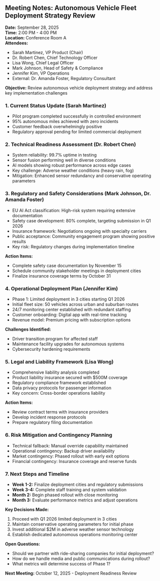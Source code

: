 ## Meeting Notes: Autonomous Vehicle Fleet Deployment Strategy Review

**Date:** September 28, 2025  
**Time:** 2:00 PM - 4:00 PM  
**Location:** Conference Room A  
**Attendees:**  
- Sarah Martinez, VP Product (Chair)  
- Dr. Robert Chen, Chief Technology Officer  
- Lisa Wong, Chief Legal Officer  
- Mark Johnson, Head of Safety & Compliance  
- Jennifer Kim, VP Operations  
- External: Dr. Amanda Foster, Regulatory Consultant  

**Objective:** Review autonomous vehicle deployment strategy and address key implementation challenges  

### 1. Current Status Update (Sarah Martinez)
- Pilot program completed successfully in controlled environment
- 95% autonomous miles achieved with zero incidents
- Customer feedback overwhelmingly positive
- Regulatory approval pending for limited commercial deployment

### 2. Technical Readiness Assessment (Dr. Robert Chen)
- System reliability: 99.7% uptime in testing
- Sensor fusion performing well in diverse conditions
- AI models showing robust performance across edge cases
- Key challenge: Adverse weather conditions (heavy rain, fog)
- Mitigation: Enhanced sensor redundancy and conservative operating parameters

### 3. Regulatory and Safety Considerations (Mark Johnson, Dr. Amanda Foster)
- EU AI Act classification: High-risk system requiring extensive documentation
- Safety case development: 80% complete, targeting submission in Q1 2026
- Insurance framework: Negotiations ongoing with specialty carriers
- Public acceptance: Community engagement program showing positive results
- Key risk: Regulatory changes during implementation timeline

**Action Items:**
- Complete safety case documentation by November 15
- Schedule community stakeholder meetings in deployment cities
- Finalize insurance coverage terms by October 31

### 4. Operational Deployment Plan (Jennifer Kim)
- Phase 1: Limited deployment in 3 cities starting Q1 2026
- Initial fleet size: 50 vehicles across urban and suburban routes
- 24/7 monitoring center established with redundant staffing
- Customer onboarding: Digital app with real-time tracking
- Revenue model: Premium pricing with subscription options

**Challenges Identified:**
- Driver transition program for affected staff
- Maintenance facility upgrades for autonomous systems
- Cybersecurity hardening requirements

### 5. Legal and Liability Framework (Lisa Wong)
- Comprehensive liability analysis completed
- Product liability insurance secured with $500M coverage
- Regulatory compliance framework established
- Data privacy protocols for passenger information
- Key concern: Cross-border operations liability

**Action Items:**
- Review contract terms with insurance providers
- Develop incident response protocols
- Prepare regulatory filing documentation

### 6. Risk Mitigation and Contingency Planning
- Technical fallback: Manual override capability maintained
- Operational contingency: Backup driver availability
- Market contingency: Phased rollout with early exit options
- Financial contingency: Insurance coverage and reserve funds

### 7. Next Steps and Timeline
- **Week 1-2:** Finalize deployment cities and regulatory submissions
- **Week 3-4:** Complete staff training and system validation
- **Month 2:** Begin phased rollout with close monitoring
- **Month 3:** Evaluate performance metrics and adjust operations

**Key Decisions Made:**
1. Proceed with Q1 2026 limited deployment in 3 cities
2. Maintain conservative operating parameters for initial phase
3. Invest additional $2M in adverse weather sensor technology
4. Establish dedicated autonomous operations monitoring center

**Open Questions:**
- Should we partner with ride-sharing companies for initial deployment?
- How do we handle media and public communications during rollout?
- What metrics will determine success of Phase 1?

**Next Meeting:** October 12, 2025 - Deployment Readiness Review
